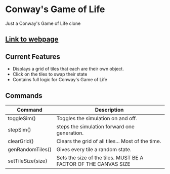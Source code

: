 # Conway's Game of Life

Just a Conway's Game of Life clone

## [Link to webpage](https://ecd555assassin.github.io/conways-game-of-life/)

## Current Features

* Displays a grid of tiles that each are their own object.
* Click on the tiles to swap their state
* Contains full logic for Conway's Game of Life

## Commands

| Command           | Description                                                     |
|-------------------|-----------------------------------------------------------------|
| toggleSim()       | Toggles the simulation on and off.                              |
| stepSim()         | steps the simulation forward one generation.                    |
| clearGrid()       | Clears the grid of all tiles... Most of the time.               |
| genRandomTiles()  | Gives every tile a random state.                                |
| setTileSize(size) | Sets the size of the tiles. MUST BE A FACTOR OF THE CANVAS SIZE |
